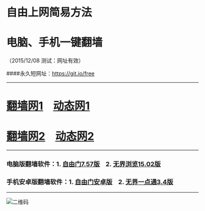 # 自由上网简易方法
# 电脑、手机一键翻墙
（2015/12/08 测试：网址有效）

####永久短网址：https://git.io/free

***

# <a href="http://d3vqxvheq1hk5z.cloudfront.net" target="_blank">翻墙网1</a>&nbsp;&nbsp;&nbsp;&nbsp;<a href="http://44j.keetatco.com/1208" target="_blank">动态网1</a>

# <a href="http://dtcb44il5yg9y.cloudfront.net" target="_blank">翻墙网2</a>&nbsp;&nbsp;&nbsp;&nbsp;<a href="http://222k.agpp.ir/1208" target="_blank">动态网2</a>

***

### 电脑版翻墙软件：1. <a href="http://d30ukpfou3l562.cloudfront.net/fgget.php?fid=fg757p.zip" target="_blank">自由门7.57版</a>&nbsp;&nbsp;&nbsp;&nbsp;2. <a href="http://d30ukpfou3l562.cloudfront.net/fgget.php?fid=u1502.zip" target="_blank">无界浏览15.02版</a>

### 手机安卓版翻墙软件：1. <a href="http://d30ukpfou3l562.cloudfront.net/fgget.php?fid=fgma32.apk" target="_blank">自由门安卓版</a>&nbsp;&nbsp;&nbsp;&nbsp;2. <a href="http://d30ukpfou3l562.cloudfront.net/fgget.php?fid=um3.4.apk" target="_blank">无界一点通3.4版</a>

***

![二维码](http://d30ukpfou3l562.cloudfront.net/pic/yjfq0.png)
